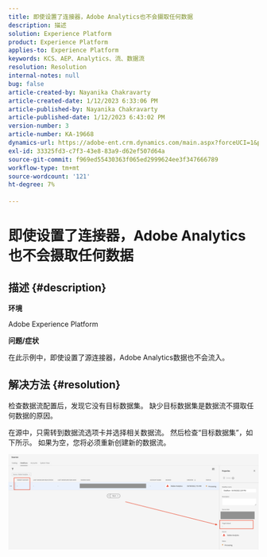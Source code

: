 ```yaml
---
title: 即使设置了连接器，Adobe Analytics也不会摄取任何数据
description: 描述
solution: Experience Platform
product: Experience Platform
applies-to: Experience Platform
keywords: KCS、AEP、Analytics、流、数据流
resolution: Resolution
internal-notes: null
bug: false
article-created-by: Nayanika Chakravarty
article-created-date: 1/12/2023 6:33:06 PM
article-published-by: Nayanika Chakravarty
article-published-date: 1/12/2023 6:43:02 PM
version-number: 3
article-number: KA-19668
dynamics-url: https://adobe-ent.crm.dynamics.com/main.aspx?forceUCI=1&pagetype=entityrecord&etn=knowledgearticle&id=4f0d8b8b-a792-ed11-aad1-6045bd006c82
exl-id: 33325fd3-c7f3-43e8-83a9-d62ef507d64a
source-git-commit: f969ed55430363f065ed2999624ee3f347666789
workflow-type: tm+mt
source-wordcount: '121'
ht-degree: 7%

---
```


# 即使设置了连接器，Adobe Analytics也不会摄取任何数据

## 描述 {#description}


<b>环境</b>

Adobe Experience Platform

<b>问题/症状</b>

在此示例中，即使设置了源连接器，Adobe Analytics数据也不会流入。


## 解决方法 {#resolution}


检查数据流配置后，发现它没有目标数据集。 缺少目标数据集是数据流不摄取任何数据的原因。

在源中，只需转到数据流选项卡并选择相关数据流。 然后检查“目标数据集”，如下所示。 如果为空，您将必须重新创建新的数据流。

![](assets/6dcf5ee4-5adb-ec11-a7b6-0022480b01c6.png)
